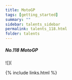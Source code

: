 ```yaml
---
title: MotoGP
tags: [getting_started]
summary: ""
sidebar: talents_sidebar
permalink: talents_118.html
folder: talents
---
```



##### No.118 MotoGP

![](




{% include links.html %}
